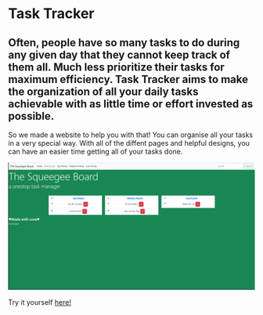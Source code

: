# Task Tracker

## Often, people have so many tasks to do during any given day that they cannot keep track of them all. Much less prioritize their tasks for maximum efficiency. Task Tracker aims to make the organization of all your daily tasks achievable with as little time or effort invested as possible. 

So we made a website to help you with that! You can organise all your tasks in a very special way. With all of the diffent pages and helpful designs, you can have an easier time getting all of your tasks done.

![The website in action!](/assets/images/Screenshot%20(7).png)

Try it yourself [here!][1]

[1]: https://jasonbusenitz.github.io/task-tracker        "task-tracker"